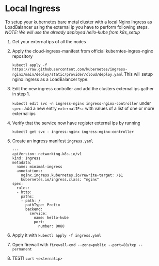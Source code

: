 # Local Ingress
To setup your kubernetes bare metal cluster with a local Nginx Ingress as LoadBalancer using the external ip you have to perform following steps. *NOTE: We will use the already deployed hello-kube from k8s_setup*

1. Get your external ips of all the nodes
2. Apply the cloud-ingress-manifest from official kuberntes-ingres-nginx repository

   `kubectl apply -f https://raw.githubusercontent.com/kubernetes/ingress-nginx/main/deploy/static/provider/cloud/deploy.yaml`
   This will setup nginx ingress as a LoadBalancer type.

3. Edit the new ingress controller and add the clusters external ips gather in step 1.

    `kubectl edit svc -n ingress-nginx ingress-nginx-controller`
    under `spec:` add a new entry `externalIPs:` with values of a list of one or more external ips

 4. Verify that the service now have register external ips by running

    `kubectl get svc - ingress-nginx ingress-nginx-controller`

5. Create an ingress manifest `ingress.yaml`

   ```
   ---
   apiVersion: networking.k8s.io/v1
   kind: Ingress
   metadata:
     name: minimal-ingress
     annotations:
       nginx.ingress.kubernetes.io/rewrite-target: /$1
       kubernetes.io/ingress.class: "nginx"
   spec:
     rules:
     - http:
       paths:
       - path: /
         pathType: Prefix
         backend:
           service:
             name: hello-kube
             port:
               number: 8080

   ```

6. Apply it with `kubectl apply -f ingress.yaml`
7. Open firewall with `firewall-cmd --zone=public --port=80/tcp --permanent`
8. TEST! `curl <externalip>`
